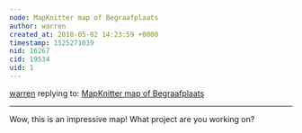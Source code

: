 ```yaml
---
node: MapKnitter map of Begraafplaats
author: warren
created_at: 2018-05-02 14:23:59 +0000
timestamp: 1525271039
nid: 16267
cid: 19534
uid: 1
---
```




[warren](../profile/warren) replying to: [MapKnitter map of Begraafplaats](../notes/Jostev/04-28-2018/mapknitter-map-of-begraafplaats)

----
Wow, this is an impressive map! What project are you working on? 